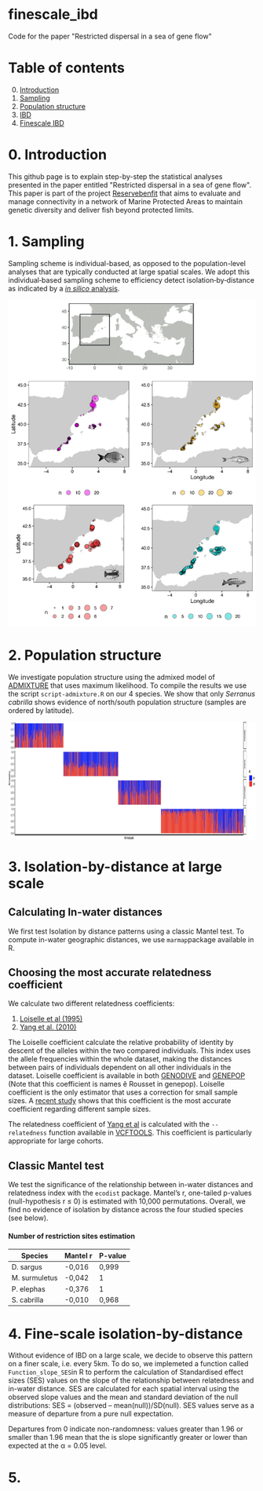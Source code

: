 # finescale_ibd
Code for the paper "Restricted dispersal in a sea of gene flow"

# Table of contents

0. [Introduction](#0-introduction)
1. [Sampling](#1-installation)
2. [Population structure](#2-ibd)
3. [IBD](#3-ibd)
4. [Finescale IBD](#4-finescale_ibd)

# 0. Introduction

This github page is to explain step-by-step the statistical analyses presented in the paper entitled "Restricted dispersal in a sea of gene flow".
This paper is part of the project [Reservebenfit](https://www.biodiversa.org/1023) that aims to evaluate and manage connectivity in a network of Marine Protected Areas to maintain genetic diversity and deliver fish beyond protected limits.

# 1. Sampling

Sampling scheme is individual-based, as opposed to the population-level analyses that are typically conducted at large spatial scales.
We adopt this individual‐based sampling scheme to efficiency detect isolation‐by‐distance as indicated by a [*in silico* analysis](https://onlinelibrary.wiley.com/doi/full/10.1111/mec.12499).

![Individual sampling scheme of reserevbenefit](01-sampling/sampling.png)

# 2. Population structure

We investigate population structure using the admixed model of [ADMIXTURE](https://pubmed.ncbi.nlm.nih.gov/19648217/) that uses maximum likelihood.
To compile the results we use the script `script-admixture.R` on our 4 species.
We show that only *Serranus cabrilla* shows evidence of north/south population structure (samples are ordered by latitude).

<img align="center" height="240" src="02-population_structure/admixture.png"></img>

# 3. Isolation-by-distance at large scale

## Calculating In-water distances

We first test Isolation by distance patterns using a classic Mantel test.
To compute in-water geographic distances, we use `marmap`package available in R.

## Choosing the most accurate relatedness coefficient

We calculate two different relatedness coefficients: 
1. [Loiselle et al (1995)](https://bsapubs.onlinelibrary.wiley.com/doi/abs/10.1002/j.1537-2197.1995.tb12679.x)
2. [Yang et al. (2010)](https://www.ncbi.nlm.nih.gov/pmc/articles/PMC3232052/)

The Loiselle coefficient calculate the relative probability of identity by descent of the alleles within the two compared individuals. 
This index uses the allele frequencies within the whole dataset, making the distances between pairs of individuals dependent on all other individuals in the dataset.
Loiselle coefficient is available in both [GENODIVE](https://www.bentleydrummer.nl/software/software/GenoDive.html) and [GENEPOP](https://kimura.univ-montp2.fr/~rousset/Genepop4.7.pdf) 
(Note that this coefficient is names ê Rousset in genepop).
Loiselle coefficient is the only estimator that uses a correction for small sample sizes.
A [recent study](https://www.nature.com/articles/hdy201752) shows that this coefficient is the most accurate coefficient regarding different sample sizes.

The relatedness coefficient of [Yang et al](https://www.nature.com/articles/ng.608) is calculated with the `--relatedness` function available in [VCFTOOLS](http://vcftools.sourceforge.net). 
This coefficient is particularly appropriate for large cohorts. 

## Classic Mantel test

We test the significance of the relationship between in-water distances and relatedness index with the `ecodist` package.
Mantel’s r, one-tailed p-values (null-hypothesis r ≤ 0) is estimated with 10,000 permutations.
Overall, we find no evidence of isolation by distance across the four studied species (see below).

#### Number of restriction sites estimation

| Species | Mantel r | P-value |
|--------|--------------------------------------------------|-------------|
| D. sargus | -0,016 | 0,999 | 
| M. surmuletus | -0,042 | 1 |
| P. elephas | -0,376 | 1 |
| S. cabrilla | -0,010 | 0,968 |

# 4. Fine-scale isolation-by-distance

Without evidence of IBD on a large scale, we decide to observe this pattern on a finer scale, i.e. every 5km.
To do so, we implemeted a function called `Function_slope_SES`in R to perform the calculation of Standardised effect sizes (SES) values on the slope of the relationship between relatedness and in-water distance.
SES are calculated for each spatial interval using the observed slope values and the mean and standard deviation of the null distributions: SES = (observed – mean(null))/SD(null). 
SES values serve as a measure of departure from a pure null expectation. 


Departures from 0 indicate non-randomness: values greater than 1.96 or smaller than 1.96 mean that the is slope significantly greater or lower than expected at the α = 0.05 level.
# 5. 
